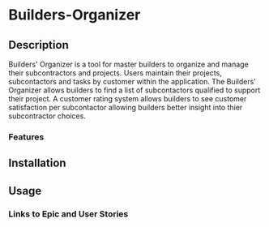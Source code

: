 # Builders-Organizer

## Description
Builders' Organizer is a tool for master builders to organize and manage their subcontractors and projects. Users maintain their projects, subcontactors and tasks by customer within the application. The Builders' Organizer allows builders to find a list of subcontactors qualified to support their project.  A customer rating system allows builders to see customer satisfaction per subcontactor allowing builders better insight into thier subcontractor choices.

### Features 

## Installation

## Usage

### Links to Epic and User Stories

